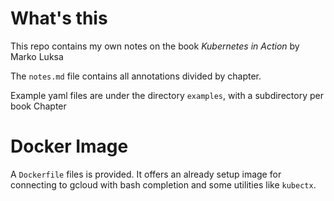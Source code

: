 # What's this
This repo contains my own notes on the book _Kubernetes in Action_ by Marko Luksa

The `notes.md` file contains all annotations divided by chapter.

Example yaml files are under the directory `examples`, with a subdirectory per book Chapter

# Docker Image
A `Dockerfile` files is provided. It offers an already setup image for connecting to gcloud with bash completion and some utilities like `kubectx`.